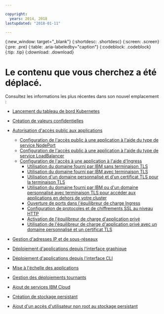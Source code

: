 ```yaml
---

copyright:
  years: 2014, 2018
lastupdated: "2018-01-11"

---
```


{:new_window: target="_blank"}
{:shortdesc: .shortdesc}
{:screen: .screen}
{:pre: .pre}
{:table: .aria-labeledby="caption"}
{:codeblock: .codeblock}
{:tip: .tip}
{:download: .download}


# Le contenu que vous cherchez a été déplacé.

Consultez les informations les plus récentes dans son nouvel emplacement :
- [Lancement du tableau de bord Kubernetes](cs_app.html#cli_dashboard)
- [Création de valeurs confidentielles](cs_app.html#secrets)
- [Autorisation d'accès public aux applications](cs_network_planning.html#planning)
  - [Configuration de l'accès public à une application à l'aide du type de service NodePort](cs_nodeport.html#config)
  - [Configuration de l'accès public à une application à l'aide du type de service LoadBalancer](cs_loadbalancer.html#config)
  - [Configuration de l'accès à une application à l'aide d'Ingress](cs_ingress.html#config)
    - [Utilisation du domaine fourni par IBM sans terminaison TLS](cs_ingress.html#ibm_domain)
    - [Utilisation du domaine fourni par IBM avec terminaison TLS](cs_ingress.html#ibm_domain_cert)
    - [Utilisation d'un domaine personnalisé et d'un certificat TLS pour la terminaison TLS](cs_ingress.html#custom_domain_cert)
    - [Utilisation du domaine fourni par IBM ou d'un domaine personnalisé avec terminaison TLS pour accéder aux applications en dehors de votre cluster](cs_ingress.html#external_endpoint)
    - [Ouverture de ports dans l'équilibreur de charge Ingress](cs_ingress.html#opening_ingress_ports)
    - [Configuration de protocoles et de chiffrements SSL au niveau HTTP](cs_ingress.html#ssl_protocols_ciphers)
    - [Activation de l'équilibreur de charge d'application privé](cs_ingress.html#private_ingress)
    - [Utilisation  de l'équilibreur de charge d'application privé avec un domaine personnalisé et un certificat TLS](cs_ingress.html#private_ingress_tls)
- [Gestion d'adresses IP et de sous-réseaux](cs_subnets.html#manage)
  
- [Déploiement d'applications depuis l'interface graphique](cs_app.html#app_ui)
- [Déploiement d'applications depuis l'interface CLI](cs_app.html#app_cli)
- [Mise à l'échelle des applications](cs_app.html#app_scaling)
- [Gestion des déploiements tournants](cs_app.html#app_rolling)
- [Ajout de services IBM Cloud](cs_integrations.html#adding_app)
- [Création de stockage persistant](cs_storage.html#create)
- [Ajout d'un accès d'utilisateur non root au stockage persistant](cs_storage.html#nonroot)

